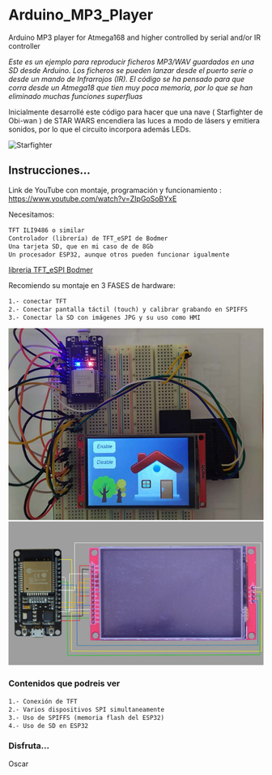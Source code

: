 # Arduino_MP3_Player
Arduino MP3 player for Atmega168 and higher controlled by serial and/or IR controller

_Este es un ejemplo para reproducir ficheros MP3/WAV guardados en una SD desde Arduino. Los ficheros se pueden lanzar desde el puerto serie o desde un mando de Infrarrojos (IR).
El código se ha pensado para que corra desde un Atmega18 que tien muy poca memoria, por lo que se han eliminado muchas funciones superfluas_

Inicialmente desarrollé este código para hacer que una nave ( Starfighter de Obi-wan ) de STAR WARS encendiera las luces a modo de lásers y emitiera sonidos, por lo que el circuito incorpora además LEDs.
 

![Starfighter](https://github.com/OscarCalero/Arduino_MP3_Player/blob/main/Portana2.png?raw=true)


## Instrucciones...

Link de YouTube con montaje, programación y funcionamiento :  https://www.youtube.com/watch?v=ZIpGoSoBYxE

Necesitamos:

```
TFT ILI9486 o similar
Controlador (librería) de TFT_eSPI de Bodmer
Una tarjeta SD, que en mi caso de de 8Gb
Un procesador ESP32, aunque otros pueden funcionar igualmente
```
[libreria TFT_eSPI Bodmer](https://github.com/Bodmer/TFT_eSPI)

Recomiendo su montaje en 3 FASES de hardware:

```
1.- conectar TFT
2.- Conectar pantalla táctil (touch) y calibrar grabando en SPIFFS
3.- Conectar la SD con imágenes JPG y su uso como HMI
```
![ILI9486_Montaje](https://github.com/OscarCalero/TFT_ILI9486/blob/main/Montaje.jpg?raw=true)
![ILI9486_Circuit](https://github.com/OscarCalero/TFT_ILI9486/blob/main/Circuit/ILI9486_L.jpg?raw=true)


### Contenidos que podreis ver

```
1.- Conexión de TFT
2.- Varios dispositivos SPI simultaneamente
3.- Uso de SPIFFS (memoria flash del ESP32)
4.- Uso de SD en ESP32
```

### Disfruta...

Oscar

